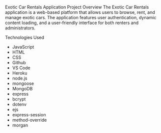 
Exotic Car Rentals Application
Project Overview
The Exotic Car Rentals application is a web-based platform that allows users to browse, rent, and manage exotic cars. The application features user authentication, dynamic content loading, and a user-friendly interface for both renters and administrators.

Technologies Used
- JavaScript
- HTML
- CSS
- Github
- VS Code
- Heroku
- node.js
- mongoose
- MongoDB
- express
- bcrypt
- dotenv
- ejs
- express-session
- method-override
- morgan
